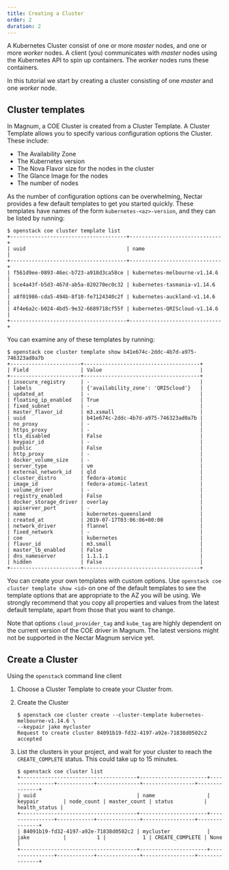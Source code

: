 ```yaml
---
title: Creating a Cluster
order: 2
duration: 2
---
```


A Kubernetes Cluster consist of one or more _master_ nodes, and one or more
_worker_ nodes. A client (you) communicates with _master_ nodes using the
Kubernetes API to spin up containers. The _worker_ nodes runs these containers.

In this tutorial we start by creating a cluster consisting of one _master_
and one _worker_ node.

## Cluster templates

In Magnum, a COE Cluster is created from a Cluster Template. A Cluster Template
allows you to specify various configuration options the Cluster.  These
include:

- The Availability Zone
- The Kubernetes version
- The Nova Flavor size for the nodes in the cluster
- The Glance Image for the nodes
- The number of nodes

As the number of configuration options can be overwhelming, Nectar provides
a few default templates to get you started quickly. These templates have
names of the form `kubernetes-<az>-version`, and they can be listed by
running:

```
$ openstack coe cluster template list
+--------------------------------------+------------------------------+
| uuid                                 | name                         |
+--------------------------------------+------------------------------+
| f561d9ee-0893-46ec-b723-a918d3ca58ce | kubernetes-melbourne-v1.14.6 |
| bce4a43f-b5d3-467d-ab5a-820270ec0c32 | kubernetes-tasmania-v1.14.6  |
| a8f01986-cda5-494b-8f10-fe7124340c2f | kubernetes-auckland-v1.14.6  |
| 4f4e6a2c-b024-4bd5-9e32-6689718cf55f | kubernetes-QRIScloud-v1.14.6 |
+--------------------------------------+------------------------------+
```

You can examine any of these templates by running:

```
$ openstack coe cluster template show b41e674c-2ddc-4b7d-a975-746323ad0a7b
+-----------------------+--------------------------------------+
| Field                 | Value                                |
+-----------------------+--------------------------------------+
| insecure_registry     | -                                    |
| labels                | {'availability_zone': 'QRIScloud'}   |
| updated_at            | -                                    |
| floating_ip_enabled   | True                                 |
| fixed_subnet          | -                                    |
| master_flavor_id      | m3.xsmall                            |
| uuid                  | b41e674c-2ddc-4b7d-a975-746323ad0a7b |
| no_proxy              | -                                    |
| https_proxy           | -                                    |
| tls_disabled          | False                                |
| keypair_id            | -                                    |
| public                | False                                |
| http_proxy            | -                                    |
| docker_volume_size    | -                                    |
| server_type           | vm                                   |
| external_network_id   | qld                                  |
| cluster_distro        | fedora-atomic                        |
| image_id              | fedora-atomic-latest                 |
| volume_driver         | -                                    |
| registry_enabled      | False                                |
| docker_storage_driver | overlay                              |
| apiserver_port        | -                                    |
| name                  | kubernetes-queensland                |
| created_at            | 2019-07-17T03:06:06+00:00            |
| network_driver        | flannel                              |
| fixed_network         | -                                    |
| coe                   | kubernetes                           |
| flavor_id             | m3.small                             |
| master_lb_enabled     | False                                |
| dns_nameserver        | 1.1.1.1                              |
| hidden                | False                                |
+-----------------------+--------------------------------------+
```

You can create your own templates with custom options.  Use `openstack coe
cluster template show <id>` on one of the default templates to see the
template options that are appropriate to the AZ you will be using.  We
strongly recommend that you copy all properties and values from the latest
default template, apart from those that you want to change.

Note that options `cloud_provider_tag` and `kube_tag` are highly dependent on
the current version of the COE driver in Magnum.  The latest versions might
not be supported in the Nectar Magnum service yet.

## Create a Cluster

Using the `openstack` command line client

1. Choose a Cluster Template to create your Cluster from.

1. Create the Cluster

    ```
    $ openstack coe cluster create --cluster-template kubernetes-melbourne-v1.14.6 \
    --keypair jake mycluster
    Request to create cluster 84091b19-fd32-4197-a92e-71838d0502c2 accepted
    ```

1. List the clusters in your project, and wait for your cluster to reach the
   `CREATE_COMPLETE` status. This could take up to 15 minutes.

    ```
	$ openstack coe cluster list
	+--------------------------------------+----------------------+----------------+------------+--------------+-----------------+---------------+
	| uuid                                 | name                 | keypair        | node_count | master_count | status          | health_status |
	+--------------------------------------+----------------------+----------------+------------+--------------+-----------------+---------------+
    | 84091b19-fd32-4197-a92e-71838d0502c2 | mycluster            | jake           |          1 |            1 | CREATE_COMPLETE | None          |
	+--------------------------------------+----------------------+----------------+------------+--------------+-----------------+---------------+
    ```

